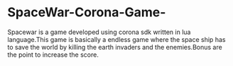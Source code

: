 # SpaceWar-Corona-Game-
Spacewar is a game developed using corona sdk written in lua language.This game is basically a endless game where the space ship has to save the world by killing the earth invaders and the enemies.Bonus are the point to increase the score. 
